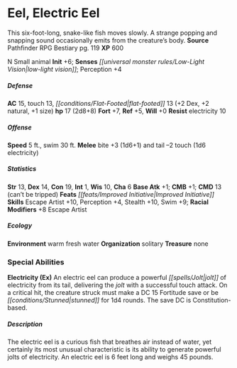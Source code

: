 ﻿---
cssclass: [monsters]
title1: Eel, Electric Eel
desc_short: This six-foot-long, snake-like fish moves slowly. A strange popping and
  snapping sound occasionally emits from the creature's body.
title2: Electric Eel
CR: 2
sources:
- name: Pathfinder RPG Bestiary
  page: 119
  link: http://paizo.com/products/btpy8auu?Pathfinder-Roleplaying-Game-Bestiary
XP: 600
alignment: N
size: Small
type: animal
initiative:
  bonus: 6
senses:
  low-light vision: true
AC:
  AC: 15
  touch: 13
  flat_footed: 13
  components:
    dex: 2
    natural: 2
    size: 1
HP:
  HP: 17
  long: 2d8+8
saves:
  fort: 7
  ref: 5
  will: 0
resistances:
  electricity: 10
speeds:
  base: 5
  swim: 30
attacks:
  melee:
  - - text: bite +3 (1d6+1)
      entries:
      - - damage: 1d6+1
      attack: bite
      bonus:
      - 3
    - text: tail -2 touch (1d6 electricity)
      entries:
      - - damage: 1d6
          type: electricity
      attack: tail
      bonus:
      - -2
      touch: true
ability_scores:
  STR: 13
  DEX: 14
  CON: 19
  INT: 1
  WIS: 10
  CHA: 6
BAB: 1
CMB: 1
CMD: 13
CMD_other: can't be tripped
feats:
- name: Improved Initiative
skills:
  Escape Artist: 10
  Perception: 4
  Stealth: 10
  Swim: 9
  _racial_mods:
    Escape Artist:
      _: 8
ecology:
  environment: warm fresh water
  organization: solitary
  treasure_type: none
special_abilities:
  Electricity (Ex): An electric eel can produce a powerful jolt of electricity from
    its tail, delivering the jolt with a successful touch attack. On a critical hit,
    the creature struck must make a DC 15 Fortitude save or be stunned for 1d4 rounds.
    The save DC is Constitution-based.
desc_long: The electric eel is a curious fish that breathes air instead of water,
  yet certainly its most unusual characteristic is its ability to generate powerful
  jolts of electricity. An electric eel is 6 feet long and weighs 45 pounds.

---

# Eel, Electric Eel
This six-foot-long, snake-like fish moves slowly. A strange popping and snapping sound occasionally emits from the creature’s body.
**Source** Pathfinder RPG Bestiary pg. 119
**XP** 600

N Small animal
**Init** +6; **Senses** _[[universal monster rules/Low-Light Vision|low-light vision]]_; Perception +4

##### Defense

**AC** 15, touch 13, _[[conditions/Flat-Footed|flat-footed]]_ 13 (+2 Dex, +2 natural, +1 size)
**hp** 17 (2d8+8)
**Fort** +7, **Ref** +5, **Will** +0
**Resist** electricity 10

##### Offense
**Speed** 5 ft., swim 30 ft.
**Melee** bite +3 (1d6+1) and tail –2 touch (1d6 electricity)

##### Statistics
**Str** 13, **Dex** 14, **Con** 19, **Int** 1, **Wis** 10, **Cha** 6
**Base Atk** +1; **CMB** +1; **CMD** 13 (can’t be tripped)
**Feats** _[[feats/Improved Initiative|Improved Initiative]]_
**Skills** Escape Artist +10, Perception +4, Stealth +10, Swim +9; **Racial Modifiers** +8 Escape Artist

##### Ecology

**Environment** warm fresh water
**Organization** solitary
**Treasure** none

### Special Abilities

**Electricity (Ex)** An electric eel can produce a powerful _[[spells/Jolt|jolt]]_ of electricity from its tail, delivering the _jolt_ with a successful touch attack. On a critical hit, the creature struck must make a DC 15 Fortitude save or be _[[conditions/Stunned|stunned]]_ for 1d4 rounds. The save DC is Constitution-based.

##### Description

The electric eel is a curious fish that breathes air instead of water, yet certainly its most unusual characteristic is its ability to generate powerful jolts of electricity. An electric eel is 6 feet long and weighs 45 pounds.
